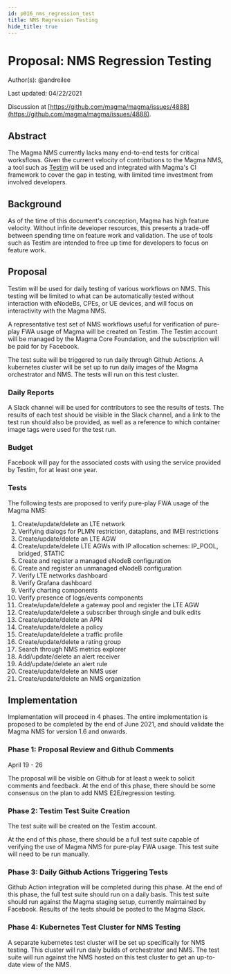 ```yaml
---
id: p016_nms_regression_test
title: NMS Regression Testing
hide_title: true
---
```


# Proposal: NMS Regression Testing

Author(s): @andreilee

Last updated: 04/22/2021

Discussion at
[https://github.com/magma/magma/issues/4888](https://github.com/magma/magma/issues/4888).

## Abstract

The Magma NMS currently lacks many end-to-end tests for critical worksflows.
Given the current velocity of contributions to the Magma NMS, a tool such as
[Testim](https://www.testim.io/) will be used and integrated with Magma's
CI framework to cover the gap in testing, with limited time investment from
involved developers.

## Background

As of the time of this document's conception, Magma has high feature velocity.
Without infinite developer resources, this presents a trade-off between
spending time on feature work and validation.
The use of tools such as Testim are intended to free up time for developers to
focus on feature work.

## Proposal

Testim will be used for daily testing of various workflows on NMS.
This testing will be limited to what can be automatically tested without
interaction with eNodeBs, CPEs, or UE devices, and will focus on interactivity
with the Magma NMS.

A representative test set of NMS workflows useful for verification of pure-play
FWA usage of Magma will be created on Testim.
The Testim account will be managed by the Magma Core Foundation, and the
subscription will be paid for by Facebook.

The test suite will be triggered to run daily through Github Actions.
A kubernetes cluster will be set up to run daily images of the Magma
orchestrator and NMS. The tests will run on this test cluster.

### Daily Reports

A Slack channel will be used for contributors to see the results of tests.
The results of each test should be visible in the Slack channel, and a link
to the test run should also be provided, as well as a reference to which
container image tags were used for the test run.

### Budget

Facebook will pay for the associated costs with using the service provided by
Testim, for at least one year.

### Tests

The following tests are proposed to verify pure-play FWA usage of the Magma
NMS:

1. Create/update/delete an LTE network
2. Verifying dialogs for PLMN restriction, dataplans, and IMEI restrictions
3. Create/update/delete an LTE AGW
4. Create/update/delete LTE AGWs with IP allocation schemes: IP_POOL, bridged, STATIC
5. Create and register a managed eNodeB configuration
6. Create and register an unmanaged eNodeB configuration
7. Verify LTE networks dashboard
8. Verify Grafana dashboard
9. Verify charting components
10. Verify presence of logs/events components
11. Create/update/delete a gateway pool and register the LTE AGW
12. Create/update/delete a subscriber through single and bulk edits
13. Create/update/delete an APN
14. Create/update/delete a policy
15. Create/update/delete a traffic profile
16. Create/update/delete a rating group
17. Search through NMS metrics explorer
18. Add/update/delete an alert receiver
19. Add/update/delete an alert rule
20. Create/update/delete an NMS user
21. Create/update/delete an NMS organization

## Implementation

Implementation will proceed in 4 phases.
The entire implementation is proposed to be completed by the end of June 2021,
and should validate the Magma NMS for version 1.6 and onwards.

### Phase 1: Proposal Review and Github Comments

April 19 - 26

The proposal will be visible on Github for at least a week to solicit comments
and feedback. At the end of this phase, there should be some consensus on the
plan to add NMS E2E/regression testing.

### Phase 2: Testim Test Suite Creation

The test suite will be created on the Testim account.

At the end of this phase, there should be a full test suite capable of
verifying the use of Magma NMS for pure-play FWA usage. This test suite will
need to be run manually.

### Phase 3: Daily Github Actions Triggering Tests

Github Action integration will be completed during this phase.
At the end of this phase, the full test suite should run on a daily basis.
This test suite should run against the Magma staging setup, currently
maintained by Facebook. Results of the tests should be posted to the Magma
Slack.

### Phase 4: Kubernetes Test Cluster for NMS Testing

A separate kubernetes test cluster will be set up specifically for NMS testing.
This cluster will run daily builds of orchestrator and NMS.
The test suite will run against the NMS hosted on this test cluster to get
an up-to-date view of the NMS.
